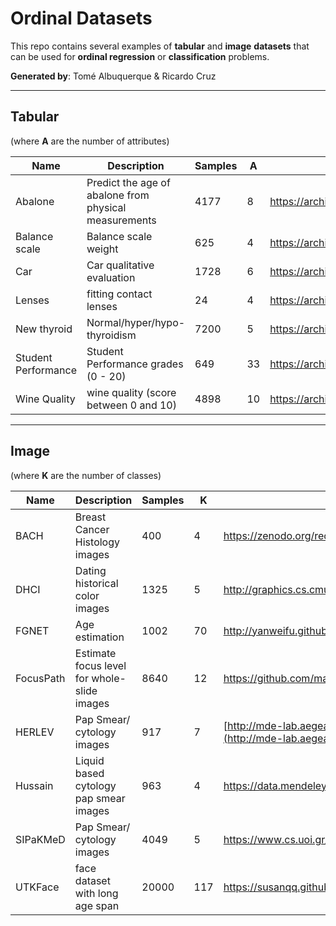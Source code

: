 # Ordinal Datasets
This repo contains several examples of **tabular** and **image** **datasets** that can be used for **ordinal regression** or **classification** problems.

**Generated by**:
Tomé Albuquerque & Ricardo Cruz
***

## Tabular
(where **A** are the number of attributes)

| Name                | Description                                           | Samples | A  | URL                                                         |
| ------------------- | ----------------------------------------------------- | ------- | -- | ----------------------------------------------------------- |
| Abalone             | Predict the age of abalone from physical measurements | 4177    | 8  | https://archive.ics.uci.edu/dataset/1/abalone               |
| Balance scale       | Balance scale weight                                  | 625     | 4  | https://archive.ics.uci.edu/dataset/12/balance+scale        |
| Car                 | Car qualitative evaluation                            | 1728    | 6  | https://archive.ics.uci.edu/dataset/19/car+evaluation       |
| Lenses              | fitting contact lenses                                | 24      | 4  | https://archive.ics.uci.edu/dataset/58/lenses               |
| New thyroid         | Normal/hyper/hypo-thyroidism                          | 7200    | 5  | https://archive.ics.uci.edu/dataset/102/thyroid+disease     |
| Student Performance | Student Performance grades  (0 - 20)                  | 649     | 33 | https://archive.ics.uci.edu/dataset/320/student+performance |
| Wine Quality        | wine quality (score between 0 and 10)                 | 4898    | 10 | https://archive.ics.uci.edu/dataset/186/wine+quality        |

***
## Image
(where **K** are the number of classes)

| Name      | Description                                  | Samples | K   | URL                                                                                          |
| --------- | -------------------------------------------- | ------- | --- | -------------------------------------------------------------------------------------------- |
| BACH      | Breast Cancer Histology images               | 400     | 4   | https://zenodo.org/record/3632035                                                            |
| DHCI      | Dating historical color images               | 1325    | 5   | http://graphics.cs.cmu.edu/projects/historicalColor/                                         |
| FGNET     | Age estimation                               | 1002    | 70  | http://yanweifu.github.io/FG_NET_data/FGNET.zip                                              |
| FocusPath |  Estimate focus level for whole-slide images | 8640    | 12  | https://github.com/mahdihosseini/FoucsPath                                                   |
| HERLEV    | Pap Smear/ cytology images                   | 917     | 7   | [http://mde-lab.aegean.gr/index.php/downloads](http://mde-lab.aegean.gr/index.php/downloads) |
| Hussain   | Liquid based cytology pap smear images       | 963     | 4   | https://data.mendeley.com/datasets/zddtpgzv63/4                                              |
| SIPaKMeD  | Pap Smear/ cytology images                   | 4049    | 5   | https://www.cs.uoi.gr/~marina/sipakmed.html                                                  |
| UTKFace   |  face dataset with long age span             | 20000   | 117 | https://susanqq.github.io/UTKFace/                                                           |
